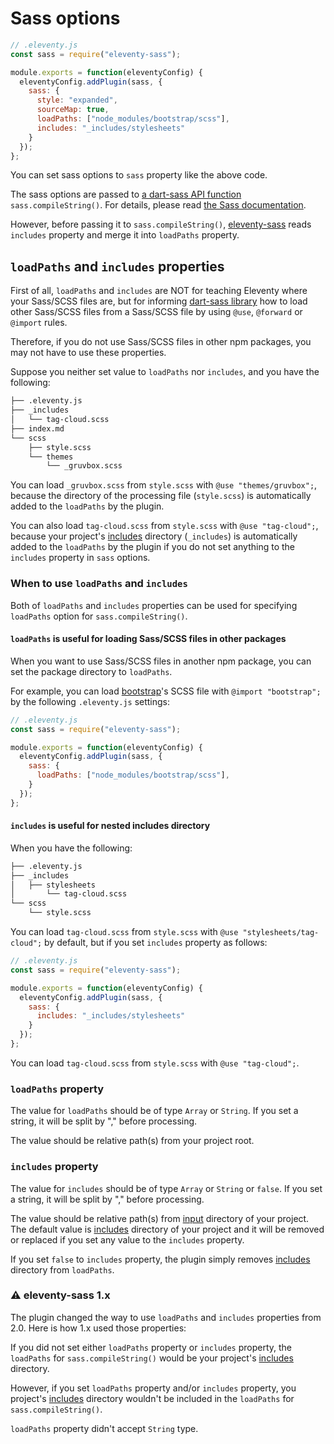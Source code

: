 # Sass options

```javascript
// .eleventy.js
const sass = require("eleventy-sass");

module.exports = function(eleventyConfig) {
  eleventyConfig.addPlugin(sass, {
    sass: {
      style: "expanded",
      sourceMap: true,
      loadPaths: ["node_modules/bootstrap/scss"],
      includes: "_includes/stylesheets"
    }
  });
};
```

You can set sass options to `sass` property like the above code.


The sass options are passed to [a dart-sass API function](https://sass-lang.com/documentation/js-api/modules#compileString) `sass.compileString()`. For details, please read [the Sass documentation](https://sass-lang.com/documentation/js-api/modules#StringOptions).

However, before passing it to `sass.compileString()`, [eleventy-sass](https://github.com/kentaroi/eleventy-sass) reads `includes` property and merge it into `loadPaths` property.


## `loadPaths` and `includes` properties
First of all, `loadPaths` and `includes` are NOT for teaching Eleventy where your Sass/SCSS files are, but for informing [dart-sass library](https://github.com/sass/dart-sass) how to load other Sass/SCSS files from a Sass/SCSS file by using `@use`, `@forward` or `@import` rules.

Therefore, if you do not use Sass/SCSS files in other npm packages, you may not have to use these properties.

Suppose you neither set value to `loadPaths` nor `includes`, and you have the following:

```bash
├── .eleventy.js
├── _includes
│   └── tag-cloud.scss
├── index.md
└── scss
    ├── style.scss
    └── themes
        └── _gruvbox.scss
```

You can load `_gruvbox.scss` from `style.scss` with `@use "themes/gruvbox";`, because the directory of the processing file (`style.scss`) is automatically added to the `loadPaths` by the plugin.

You can also load `tag-cloud.scss` from `style.scss` with `@use "tag-cloud";`, because your project's [includes](https://www.11ty.dev/docs/config/#directory-for-includes) directory (`_includes`) is automatically added to the `loadPaths` by the plugin if you do not set anything to the `includes` property in `sass` options.


### When to use `loadPaths` and `includes`
Both of `loadPaths` and `includes` properties can be used for specifying `loadPaths` option for `sass.compileString()`.

#### `loadPaths` is useful for loading Sass/SCSS files in other packages
When you want to use Sass/SCSS files in another npm package, you can set the package directory to `loadPaths`.

For example, you can load [bootstrap](https://github.com/twbs/bootstrap)'s SCSS file with `@import "bootstrap";` by the following `.eleventy.js` settings:
```javascript
// .eleventy.js
const sass = require("eleventy-sass");

module.exports = function(eleventyConfig) {
  eleventyConfig.addPlugin(sass, {
    sass: {
      loadPaths: ["node_modules/bootstrap/scss"],
    }
  });
};
```

#### `includes` is useful for nested includes directory
When you have the following:

```bash
├── .eleventy.js
├── _includes
│   ├── stylesheets
│       └── tag-cloud.scss
└── scss
    └── style.scss
```
You can load `tag-cloud.scss` from `style.scss` with `@use "stylesheets/tag-cloud";` by default, but if you set `includes` property as follows:

```javascript
// .eleventy.js
const sass = require("eleventy-sass");

module.exports = function(eleventyConfig) {
  eleventyConfig.addPlugin(sass, {
    sass: {
      includes: "_includes/stylesheets"
    }
  });
};
```
You can load `tag-cloud.scss` from `style.scss` with `@use "tag-cloud";`.


### `loadPaths` property
The value for `loadPaths` should be of type `Array` or `String`. If you set a string, it will be split by "," before processing.

The value should be relative path(s) from your project root.

### `includes` property
The value for `includes` should be of type `Array` or `String` or `false`. If you set a string, it will be split by "," before processing.

The value should be relative path(s) from [input](https://www.11ty.dev/docs/config/#input-directory) directory of your project. The default value is [includes](https://www.11ty.dev/docs/config/#directory-for-includes) directory of your project and it will be removed or replaced if you set any value to the `includes` property.

If you set `false` to `includes` property, the plugin simply removes [includes](https://www.11ty.dev/docs/config/#directory-for-includes) directory from `loadPaths`.

### ⚠️  eleventy-sass 1.x
The plugin changed the way to use `loadPaths` and `includes` properties from 2.0. Here is how 1.x used those properties:

If you did not set either `loadPaths` property or `includes` property, the `loadPaths` for `sass.compileString()` would be your project's [includes](https://www.11ty.dev/docs/config/#directory-for-includes) directory.

However, if you set `loadPaths` property and/or `includes` property, you project's [includes](https://www.11ty.dev/docs/config/#directory-for-includes) directory wouldn't be included in the `loadPaths` for `sass.compileString()`.

`loadPaths` property didn't accept `String` type.
